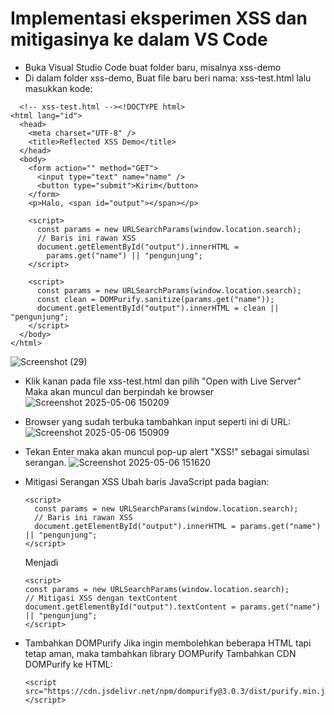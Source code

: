 # Implementasi eksperimen XSS dan mitigasinya ke dalam VS Code
- Buka Visual Studio Code buat folder baru, misalnya xss-demo
- Di dalam folder xss-demo, Buat file baru beri nama: xss-test.html
  lalu masukkan kode:

```
  <!-- xss-test.html --><!DOCTYPE html>
<html lang="id">
  <head>
    <meta charset="UTF-8" />
    <title>Reflected XSS Demo</title>
  </head>
  <body>
    <form action="" method="GET">
      <input type="text" name="name" />
      <button type="submit">Kirim</button>
    </form>
    <p>Halo, <span id="output"></span></p>

    <script>
      const params = new URLSearchParams(window.location.search);
      // Baris ini rawan XSS
      document.getElementById("output").innerHTML =
        params.get("name") || "pengunjung";
    </script>

    <script>
      const params = new URLSearchParams(window.location.search);
      const clean = DOMPurify.sanitize(params.get("name"));
      document.getElementById("output").innerHTML = clean || "pengunjung";
    </script>
  </body>
</html>
```
  ![Screenshot (29)](https://github.com/user-attachments/assets/a78e5895-d1ac-4c7a-b096-4fc2d4c7c32d)

- Klik kanan pada file xss-test.html dan pilih "Open with Live Server"
  Maka akan muncul dan berpindah ke browser
  ![Screenshot 2025-05-06 150209](https://github.com/user-attachments/assets/394e0d85-8379-434e-9fc5-d73445beee29)

- Browser yang sudah terbuka tambahkan input seperti ini di URL:
  ![Screenshot 2025-05-06 150909](https://github.com/user-attachments/assets/0b36574b-3b41-4d8c-bfee-94ae4ea7d186)

- Tekan Enter maka akan muncul pop-up alert "XSS!" sebagai simulasi serangan.
  ![Screenshot 2025-05-06 151620](https://github.com/user-attachments/assets/6c631f72-4dc2-45bb-9560-f443f7ea1b19)

- Mitigasi Serangan XSS
  Ubah baris JavaScript pada bagian:
  ```
  <script>
    const params = new URLSearchParams(window.location.search);
    // Baris ini rawan XSS
    document.getElementById("output").innerHTML = params.get("name") || "pengunjung";
  </script>
  ```
  Menjadi
  ```
  <script>
  const params = new URLSearchParams(window.location.search);
  // Mitigasi XSS dengan textContent
  document.getElementById("output").textContent = params.get("name") || "pengunjung";
  </script>
  ```
  
- Tambahkan DOMPurify
  Jika ingin membolehkan beberapa HTML tapi tetap aman, maka tambahkan library DOMPurify
  Tambahkan CDN DOMPurify ke HTML:
  ```
  <script src="https://cdn.jsdelivr.net/npm/dompurify@3.0.3/dist/purify.min.js"></script>
  ```
  
